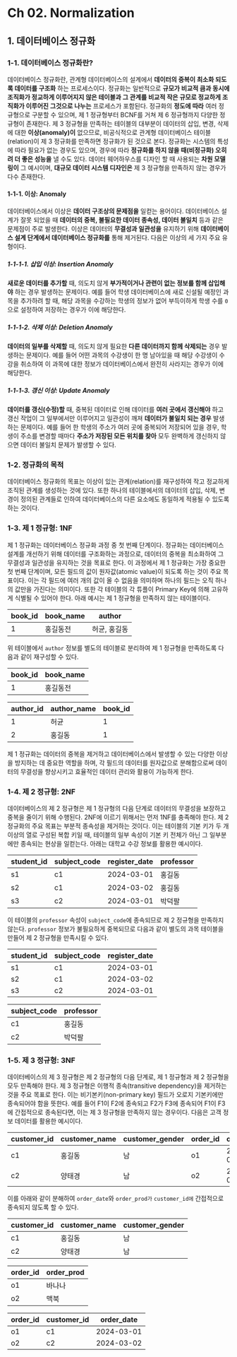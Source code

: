 # Ch 02. Normalization

## 1. 데이터베이스 정규화

### 1-1. 데이터베이스 정규화란?

데이터베이스 정규화란, 관계형 데이터베이스의 설계에서 **데이터의 중복이 최소화 되도록 데이터를 구조화** 하는 프로세스이다. 정규화는 일반적으로 **규모가 비교적 큼과 동시에 조직화가 정교하게 이루어지지 않은 테이블과 그 관계를 비교적 작은 규모로 정교하게 조직화가 이루어진 그것으로 나누는** 프로세스가 포함된다. 정규화의 **정도에 따라** 여러 정규형으로 구분할 수 있으며, 제 1 정규형부터 BCNF를 거쳐 제 6 정규형까지 다양한 정규형이 존재한다. 제 3 정규형을 만족하는 테이블의 대부분이 데이터의 삽입, 변경, 삭제에 대한 **이상(anomaly)이** 없으므로, 비공식적으로 관계형 데이터베이스 테이블(relation)이 제 3 정규화를 만족하면 정규화가 된 것으로 본다. 정규화는 시스템의 특성에 따라 필요가 없는 경우도 있으며, 경우에 따라 **정규화를 하지 않을 때(비정규화) 오히려 더 좋은 성능을** 낼 수도 있다. 데이터 웨어하우스를 디자인 할 때 사용되는 **차원 모델링이** 그 예시이며, **대규모 데이터 시스템 디자인은** 제 3 정규형을 만족하지 않는 경우가 다수 존재한다.

#### 1-1-1. 이상: Anomaly

데이터베이스에서 이상은 **데이터 구조상의 문제점을** 일컫는 용어이다. 데이터베이스 설계가 잘못 되었을 때 **데이터의 중복, 불필요한 데이터 종속성, 데이터 불일치** 등과 같은 문제점이 주로 발생한다. 이상은 데이터의 **무결성과 일관성을** 유지하기 위해 **데이터베이스 설계 단계에서 데이터베이스 정규화를** 통해 제거된다. 다음은 이상의 세 가지 주요 유형이다.

##### 1-1-1-1. 삽입 이상: Insertion Anomaly

**새로운 데이터를 추가할** 때, 의도치 않게 **부가적이거나 관련이 없는 정보를 함께 삽입해야** 하는 경우 발생하는 문제이다. 예를 들어 학생 데이터베이스에 새로 신설될 예정인 과목을 추가하려 할 때, 해당 과목을 수강하는 학생의 정보가 없어 부득이하게 학생 수를 `0`으로 설정하여 저장하는 경우가 이에 해당한다.

##### 1-1-1-2. 삭제 이상: Deletion Anomaly

**데이터의 일부를 삭제할** 때, 의도치 않게 필요한 **다른 데이터까지 함께 삭제되는** 경우 발생하는 문제이다. 예를 들어 어떤 과목의 수강생이 한 명 남아있을 때 해당 수강생이 수강을 취소하여 이 과목에 대한 정보가 데이터베이스에서 완전히 사라지는 경우가 이에 해당한다.

##### 1-1-1-3. 갱신 이상: Update Anomaly

**데이터를 갱신(수정)할** 때, 중복된 데이터로 인해 데이터를 **여러 곳에서 갱신해야** 하고 갱신 작업이 그 일부에서만 이루어지고 일관성이 깨져 **데이터가 불일치 되는 경우** 발생하는 문제이다. 예를 들어 한 학생의 주소가 여러 곳에 중복되어 저장되어 있을 경우, 학생이 주소를 변경할 때마다 **주소가 저장된 모든 위치를 찾아** 모두 완벽하게 갱신하지 않으면 데이터 불일치 문제가 발생할 수 있다.

### 1-2. 정규화의 목적

데이터베이스 정규화의 목표는 이상이 있는 관계(relation)를 재구성하여 작고 정교하게 조직된 관계를 생성하는 것에 있다. 또한 하나의 테이블에서의 데이터의 삽입, 삭제, 변경이 정의된 관계들로 인하여 데이터베이스의 다른 요소에도 동일하게 적용될 수 있도록 하는 것이다.

### 1-3. 제 1 정규형: 1NF

제 1 정규화는 데이터베이스 정규화 과정 중 첫 번째 단계이다. 정규화는 데이터베이스 설계를 개선하기 위해 데이터를 구조화하는 과정으로, 데이터의 중복을 최소화하여 그 무결성과 일관성을 유지하는 것을 목표로 한다. 이 과정에서 제 1 정규화는 가장 중요한 첫 번째 단계이며, 모든 필드의 값이 원자값(atomic value)이 되도록 하는 것이 주요 목표이다. 이는 각 필드에 여러 개의 값이 올 수 없음을 의미하며 하나의 필드는 오직 하나의 값만을 가진다는 의미이다. 또한 각 테이블의 각 튜플이 Primary Key에 의해 고유하게 식별될 수 있어야 한다. 아래 예시는 제 1 정규형을 만족하지 않는 테이블이다.

| book_id | book_name | author       |
| ------- | --------- | ------------ |
| 1       | 홍길동전  | 허균, 홍길동 |

위 테이블에서 `author` 정보를 별도의 테이블로 분리하여 제 1 정규형을 만족하도록 다음과 같이 재구성할 수 있다.

| book_id | book_name |
| ------- | --------- |
| 1       | 홍길동전  |

| author_id | author_name | book_id |
| --------- | ----------- | ------- |
| 1         | 허균        | 1       |
| 2         | 홍길동      | 1       |

제 1 정규화는 데이터의 중복을 제거하고 데이터베이스에서 발생할 수 있는 다양한 이상을 방지하는 데 중요한 역할을 하며, 각 필드의 데이터를 원자값으로 분해함으로써 데이터의 무결성을 향상시키고 효율적인 데이터 관리와 활용이 가능하게 한다.

### 1-4. 제 2 정규형: 2NF

데이터베이스의 제 2 정규형은 제 1 정규형의 다음 단계로 데이터의 무결성을 보장하고 중복을 줄이기 위해 수행된다. 2NF에 이르기 위해서는 먼저 1NF를 충족해야 한다. 제 2 정규화의 주요 목표는 부분적 종속성을 제거하는 것이다. 이는 테이블의 기본 키가 두 개 이상의 열로 구성된 복합 키일 때, 테이블의 일부 속성이 기본 키 전체가 아닌 그 일부분에만 종속되는 현상을 일컫는다. 아래는 대학교 수강 정보를 활용한 예시이다.

| student_id | subject_code | register_date | professor |
| ---------- | ------------ | ------------- | --------- |
| s1         | c1           | 2024-03-01    | 홍길동    |
| s2         | c1           | 2024-03-02    | 홍길동    |
| s3         | c2           | 2024-03-01    | 박덕팔    |

이 테이블의 `professor` 속성이 `subject_code`에 종속되므로 제 2 정규형을 만족하지 않는다. `professor` 정보가 불필요하게 중복되므로 다음과 같이 별도의 과목 테이블을 만들어 제 2 정규형을 만족시킬 수 있다.

| student_id | subject_code | register_date |
| ---------- | ------------ | ------------- |
| s1         | c1           | 2024-03-01    |
| s2         | c1           | 2024-03-02    |
| s3         | c2           | 2024-03-01    |

| subject_code | professor |
| ------------ | --------- |
| c1           | 홍길동    |
| c2           | 박덕팔    |

### 1-5. 제 3 정규형: 3NF

데이터베이스의 제 3 정규형은 제 2 정규형의 다음 단계로, 제 1 정규형과 제 2 정규형을 모두 만족해야 한다. 제 3 정규형은 이행적 종속(transitive dependency)을 제거하는 것을 주요 목표로 한다. 이는 비기본키(non-primary key) 필드가 오로지 기본키에만 종속되어야 함을 뜻한다. 예를 들어 F1이 F2에 종속되고 F2가 F3에 종속되어 F1이 F3에 간접적으로 종속된다면, 이는 제 3 정규형을 만족하지 않는 경우이다. 다음은 고객 정보 데이터를 활용한 예시이다.

| customer_id | customer_name | customer_gender | order_id | order_date | order_prod |
| ----------- | ------------- | --------------- | -------- | ---------- | ---------- |
| c1          | 홍길동        | 남              | o1       | 2024-03-01 | 바나나     |
| c2          | 양태경        | 남              | o2       | 2024-03-02 | 맥북       |

이를 아래와 같이 분해하여 `order_date`와 `order_prod가` `customer_id에` 간접적으로 종속되지 않도록 할 수 있다.

| customer_id | customer_name | customer_gender |
| ----------- | ------------- | --------------- |
| c1          | 홍길동        | 남              |
| c2          | 양태경        | 남              |

| order_id | order_prod |
| -------- | ---------- |
| o1       | 바나나     |
| o2       | 맥북       |

| order_id | customer_id | order_date |
| -------- | ----------- | ---------- |
| o1       | c1          | 2024-03-01 |
| o2       | c2          | 2024-03-02 |

